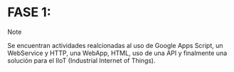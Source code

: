 # FASE 1:

> [!NOTE]
> Se encuentran actividades realcionadas al uso de Google Apps Script, un WebService y HTTP, una WebApp, HTML, uso de una API y finalmente una solución para el IIoT (Industrial Internet of Things).